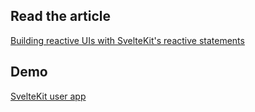 ## Read the article
[Building reactive UIs with SvelteKit's reactive statements](https://bejamas.io/blog/building-reactive-uis-with-sveltekit-reactive-statements/)


## Demo
[SvelteKit user app](https://heartfelt-cheesecake-fbcd7b.netlify.app/)

